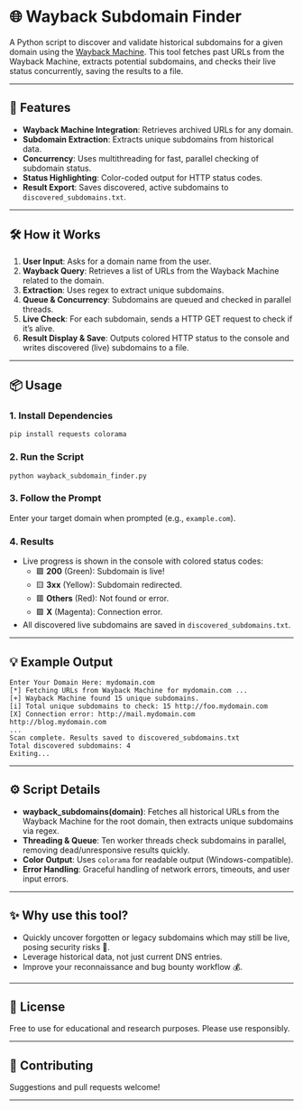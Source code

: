 # 🌐 Wayback Subdomain Finder

A Python script to discover and validate historical subdomains for a given domain using the [Wayback Machine](https://web.archive.org/). This tool fetches past URLs from the Wayback Machine, extracts potential subdomains, and checks their live status concurrently, saving the results to a file.

---

## 🚀 Features

- **Wayback Machine Integration**: Retrieves archived URLs for any domain.
- **Subdomain Extraction**: Extracts unique subdomains from historical data.
- **Concurrency**: Uses multithreading for fast, parallel checking of subdomain status.
- **Status Highlighting**: Color-coded output for HTTP status codes.
- **Result Export**: Saves discovered, active subdomains to `discovered_subdomains.txt`.

---

## 🛠️ How it Works

1. **User Input**: Asks for a domain name from the user.
2. **Wayback Query**: Retrieves a list of URLs from the Wayback Machine related to the domain.
3. **Extraction**: Uses regex to extract unique subdomains.
4. **Queue & Concurrency**: Subdomains are queued and checked in parallel threads.
5. **Live Check**: For each subdomain, sends a HTTP GET request to check if it’s alive.
6. **Result Display & Save**: Outputs colored HTTP status to the console and writes discovered (live) subdomains to a file.

---

## 📦 Usage

### 1. **Install Dependencies**

```
pip install requests colorama
```

### 2. **Run the Script**

``` 
python wayback_subdomain_finder.py
```

### 3. **Follow the Prompt**
Enter your target domain when prompted (e.g., `example.com`).

### 4. **Results**
- Live progress is shown in the console with colored status codes:
  - 🟩 **200** (Green): Subdomain is live!
  - 🟨 **3xx** (Yellow): Subdomain redirected.
  - 🟥 **Others** (Red): Not found or error.
  - 🟪 **X** (Magenta): Connection error.
- All discovered live subdomains are saved in `discovered_subdomains.txt`.

---

## 💡 Example Output

``` 
Enter Your Domain Here: mydomain.com
[*] Fetching URLs from Wayback Machine for mydomain.com ...
[+] Wayback Machine found 15 unique subdomains.
[i] Total unique subdomains to check: 15 http://foo.mydomain.com
[X] Connection error: http://mail.mydomain.com http://blog.mydomain.com
...
Scan complete. Results saved to discovered_subdomains.txt
Total discovered subdomains: 4
Exiting...
```


---

## ⚙️ Script Details

- **wayback_subdomains(domain)**: Fetches all historical URLs from the Wayback Machine for the root domain, then extracts unique subdomains via regex.
- **Threading & Queue**: Ten worker threads check subdomains in parallel, removing dead/unresponsive results quickly.
- **Color Output**: Uses `colorama` for readable output (Windows-compatible).
- **Error Handling**: Graceful handling of network errors, timeouts, and user input errors.

---

## ✨ Why use this tool?

- Quickly uncover forgotten or legacy subdomains which may still be live, posing security risks 🚨.
- Leverage historical data, not just current DNS entries.
- Improve your reconnaissance and bug bounty workflow 💰.

---

## 📝 License

Free to use for educational and research purposes. Please use responsibly.

---

## 🤝 Contributing

Suggestions and pull requests welcome!

---
